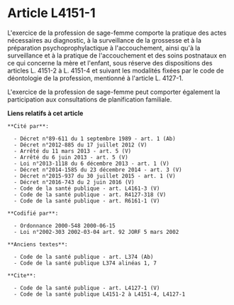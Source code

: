 # Article L4151-1

L'exercice de la profession de sage-femme comporte la pratique des actes nécessaires au diagnostic, à la surveillance de la
grossesse et à la préparation psychoprophylactique à l'accouchement, ainsi qu'à la surveillance et à la pratique de
l'accouchement et des soins postnataux en ce qui concerne la mère et l'enfant, sous réserve des dispositions des articles L.
4151-2 à L. 4151-4 et suivant les modalités fixées par le code de déontologie de la profession, mentionné à l'article L.
4127-1.

L'exercice de la profession de sage-femme peut comporter également la participation aux consultations de planification
familiale.

**Liens relatifs à cet article**

	**Cité par**:

	  - Décret n°89-611 du 1 septembre 1989 - art. 1 (Ab)
	  - Décret n°2012-885 du 17 juillet 2012 (V)
	  - Arrêté du 11 mars 2013 - art. 5 (V)
	  - Arrêté du 6 juin 2013 - art. 5 (V)
	  - Loi n°2013-1118 du 6 décembre 2013 - art. 1 (V)
	  - Décret n°2014-1585 du 23 décembre 2014 - art. 3 (V)
	  - Décret n°2015-937 du 30 juillet 2015 - art. 1 (V)
	  - Décret n°2016-743 du 2 juin 2016 (V)
	  - Code de la santé publique - art. L4161-3 (V)
	  - Code de la santé publique - art. R4127-318 (V)
	  - Code de la santé publique - art. R6161-1 (V)

	**Codifié par**:

	  - Ordonnance 2000-548 2000-06-15
	  - Loi n°2002-303 2002-03-04 art. 92 JORF 5 mars 2002

	**Anciens textes**:

	  - Code de la santé publique - art. L374 (Ab)
	  - Code de la santé publique L374 alinéas 1, 7

	**Cite**:

	  - Code de la santé publique - art. L4127-1 (V)
	  - Code de la santé publique L4151-2 à L4151-4, L4127-1
